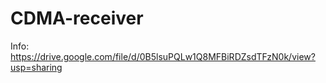 # CDMA-receiver
Info: https://drive.google.com/file/d/0B5lsuPQLw1Q8MFBiRDZsdTFzN0k/view?usp=sharing
